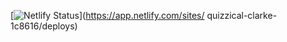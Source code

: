 [![Netlify Status](https://api.netlify.com/api/v1/badges/89e7abc2-1eb7-4bf6-b97b-4ae63938ee16/deploy-status)](https://app.netlify.com/sites/
quizzical-clarke-1c8616/deploys)
